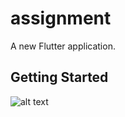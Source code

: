 # assignment

A new Flutter application.

## Getting Started

![alt text](/Users/vijaymasal/Documents/Screen.png "Description goes here")
